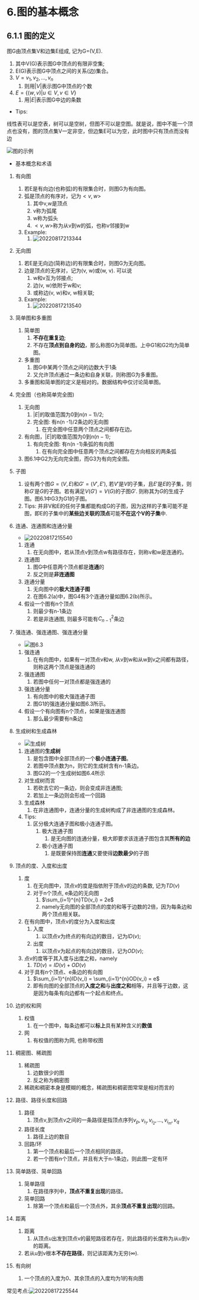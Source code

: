 # 6.图的基本概念

## 6.1.1 图的定义

图G由顶点集V和边集E组成, 记为G=(V,E).

1. 其中V(G)表示图G中顶点的有限非空集;
2. E(G)表示图G中顶点之间的关系(边)集合。
3. $V={v_1,v_2,...,v_n}$
   1. 则用$|V|$表示图G中顶点的个数
4. $E=\{(w,v)|u\in V ,v\in V\}$
   1. 用$|E|$表示图G中边的条数

- Tips:

线性表可以是空表，树可以是空树，但图不可以是空图。就是说，图中不能一个顶点也没有，图的顶点集V一定非空，但边集E可以为空，此时图中只有顶点而没有边

![图的示例](https://raw.githubusercontent.com/Logible/Image/main/note_image/20220817213953.png)

- 基本概念和术语

1. 有向图
   1. 若E是有向边(也称弧)的有限集合时，则图G为有向图。
   2. 弧是顶点的有序对，记为$<v,w>$
      1. 其中v,w是顶点
      2. v称为弧尾
      3. w称为弧头
      4. $<v,w>$称为从v到w的弧，也称v邻接到w
   3. Example:
      1. ![20220817213344](https://raw.githubusercontent.com/Logible/Image/main/note_image/20220817213344.png)

2. 无向图
   1. 若E是无向边(简称边)的有限集合时，则图G为无向图。
   2. 边是顶点的无序对，记为(v, w)或(w, v). 可以说
        1. w和v互为邻接点;
        2. 边(v, w)依附于w和v;
        3. 或称边(v, w)和v, w相关联;
   3. Example:
      1. ![20220817213540](https://raw.githubusercontent.com/Logible/Image/main/note_image/20220817213540.png)

3. 简单图和多重图
   1. 简单图
      1. **不存在重复边**;
      2. 不存在**顶点到自身的边**，那么称图G为简单图。上中G1和G2均为简单图。
   2. 多重图
      1. 图G中某两个顶点之间的边数大于1条
      2. 又允许顶点通过一条边和自身关联，则称图G为多重图。
   3. 多重图和简单图的定义是相对的。数据结构中仅讨论简单图。

4. 完全图（也称简单完全图)
   1. 无向图
      1. $|E|$的取值范围为0到$n(n -1)/2$;
      2. 完全图: 有n(n -1)/2条边的无向图
         1. 在完全图中任意两个顶点之间都存在边。
   2. 有向图，$|E|$的取值范围为0到$n(n-1)$;
      1. 有向完全图: 有n(n -1)条弧的有向图
         1. 在有向完全图中任意两个顶点之间都存在方向相反的两条弧
   3. 图6.1中G2为无向完全图，而G3为有向完全图。

5. 子图
   1. 设有两个图$G=(V,E)$和$G'=(V',E')$, 若$V'$是$V$的子集，且$E'$是$E$的子集，则称$G'$是$G$的子图。若有满足$V(G')=V(G)$的子图$G'$. 则称其为$G$的生成子图。图6.1中G3为G1的子图。
   2. Tips: 并非V和E的任何子集都能构成G的子图，因为这样的子集可能不是图，即E的子集中的**某些边关联的顶点**可能**不在这个V的子集**中.

6. 连通、连通图和连通分量
   - ![20220817215540](https://raw.githubusercontent.com/Logible/Image/main/note_image/20220817215540.png)
   1. 连通
        1. 在无向图中，若从顶点v到顶点w有路径存在，则称v和w是连通的。
   2. 连通图
        1. 图G中任意两个顶点都是**连通**的
        2. 反之则是**非连通图**
   3. 连通分量
      1. 无向图中的**极大连通子图**
      2. 在图6.2(a)中，图G4有3个连通分量如图6.2(b)所示。
   4. 假设一个图有n个顶点
      1. 则最少有n-1条边
      2. 若是非连通图, 则最多可能有$C_{n-1}^2$条边

7. 强连通、强连通图、强连通分量
   - ![图6.3](https://raw.githubusercontent.com/Logible/Image/main/note_image/20220817221406.png)
   1. 强连通
      1. 在有向图中，如果有一对顶点v和w, 从v到w和从w到v之间都有路径，则称这两个顶点是强连通的
   2. 强连通图
      1. 若图中任何一对顶点都是强连通的
   3. 强连通分量
      1. 有向图中的极大强连通子图
      2. 图G1的强连通分量如图6.3所示。
   4. 假设一个有向图有n个顶点，如果是强连通图
      1. 那么最少需要有n条边

8. 生成树和生成森林
   - ![生成树](https://raw.githubusercontent.com/Logible/Image/main/note_image/20220817222011.png)
   1. 连通图的**生成树**
      1. 是包含图中全部顶点的一个**极小连通子图**。
      2. 若图中顶点数为n，则它的生成树含有n-1条边。
      3. 图G2的一个生成树如图6.4所示
   2. 对生成树而言
      1. 若砍去它的一条边，则会变成非连通图;
      2. 若加上一条边则会形成一个回路
   3. 生成森林
      1. 在非连通图中，连通分量的生成树构成了非连通图的生成森林。
   4. Tips:
      1. 区分极大连通子图和极小连通子图。
         1. 极大连通子图
            1. 是无向图的连通分量，极大即要求该连通子图包含其**所有的边**
         2. 极小连通子图
            1. 是既要保持图**连通**又要使得**边数最少**的子图

9. 顶点的度、入度和出度
   1. 度
      1. 在无向图中，顶点v的度是指依附于顶点v的边的条数, 记为$TD(v)$
      2. 对于n个顶点, e条边的无向图
         1. $\sum_{i=1}^{n}TD(v_i) = 2e$
         2. namely无向图的全部顶点的度的和等于边数的2倍，因为每条边和两个顶点相关联。
   2. 在有向图中，顶点v的度分为入度和出度
      1. 入度
         1. 以顶点v为终点的有向边的数目，记为$ID(v)$;
      2. 出度
         1. 以顶点v为起点的有向边的数目，记为$OD(v)$;
   3. 点v的度等于其入度与出度之和，namely
      1. $TD(v) =ID(v) + OD(v)$
   4. 对于具有n个顶点、e条边的有向图
      1. $\sum_{i=1}^{n}ID(v_i) = \sum_{i=1}^{n}OD(v_i) = e$
      2. 即有向图的全部顶点的**入度之和**与**出度之和**相等，并且等于边数，这是因为每条有向边都有一个起点和终点。

10. 边的权和网
    1. 权值
        1. 在一个图中，每条边都可以**标上**具有某种含义的**数值**
    2. 网
       1. 有权值的图称为网, 也称带权图

11. 稠密图、稀疏图
    1. 稀疏图
        1. 边数很少的图
        2. 反之称为稠密图
    2. 稀疏和稠密本身是模糊的概念，稀疏图和稠密图常常是相对而言的

12. 路径、路径长度和回路
    1. 路径
       1. 顶点v,到顶点v之间的一条路径是指顶点序列$v_p,v_{i_1},v_{i_2},...,v_{i_m},v_q$
    2. 路径长度
       1. 路径上边的数目
    3. 回路/环
       1. 第一个顶点和最后一个顶点相同的路径。
       2. 若一个图有n个顶点，并且有大于n-1条边，则此图一定有环

13. 简单路径、简单回路
    1. 简单路径
       1. 在路径序列中，**顶点不重复出现**的路径。
    2. 简单回路
       1. 除第一个顶点和最后一个顶点外，其余**顶点不重复出现**的回路。

14. 距离
    1. 距离
       1. 从顶点u出发到顶点v的最短路径若存在，则此路径的长度称为从u到v的距离。
    2. 若从u到v根本**不存在路径**，则记该距离为无穷(∞).

15. 有向树
    1. 一个顶点的入度为0、其余顶点的入度均为1的有向图

常见考点:![20220817225544](https://raw.githubusercontent.com/Logible/Image/main/note_image/20220817225544.png)
